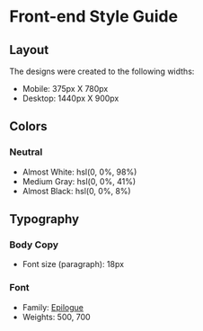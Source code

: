 # Front-end Style Guide

## Layout

The designs were created to the following widths:

-   Mobile: 375px X 780px
-   Desktop: 1440px X 900px

## Colors

### Neutral

-   Almost White: hsl(0, 0%, 98%)
-   Medium Gray: hsl(0, 0%, 41%)
-   Almost Black: hsl(0, 0%, 8%)

## Typography

### Body Copy

-   Font size (paragraph): 18px

### Font

-   Family: [Epilogue](https://fonts.google.com/specimen/Epilogue)
-   Weights: 500, 700
